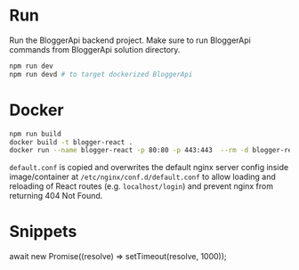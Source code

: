 # Run

Run the BloggerApi backend project.
Make sure to run BloggerApi commands from BloggerApi solution directory.

``` sh
npm run dev
npm run devd # to target dockerized BloggerApi
```

# Docker

``` sh
npm run build
docker build -t blogger-react .
docker run --name blogger-react -p 80:80 -p 443:443  --rm -d blogger-react
```

`default.conf` is copied and overwrites the default nginx server config inside image/container at `/etc/nginx/conf.d/default.conf`
to allow loading and reloading of React routes (e.g. `localhost/login`) and prevent nginx from returning 404 Not Found.

# Snippets

await new Promise((resolve) => setTimeout(resolve, 1000));
